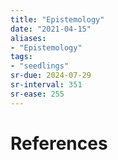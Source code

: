 ```yaml
---
title: "Epistemology"
date: "2021-04-15"
aliases:
- "Epistemology"
tags:
- "seedlings"
sr-due: 2024-07-29
sr-interval: 351
sr-ease: 255
---
```




# References

